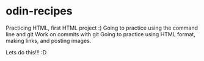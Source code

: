 # odin-recipes

Practicing HTML, first HTML project :)
Going to practice using the command line and git
Work on commits with git
Going to practice using HTML format, making links, and posting images.

Lets do this!!! :D